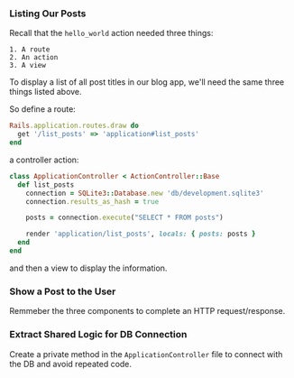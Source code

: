 ### Listing Our Posts

Recall that the `hello_world` action needed three things:

    1. A route
    2. An action
    3. A view

To display a list of all post titles in our blog app, we'll need the same three things listed above.

So define a route:

``` ruby
Rails.application.routes.draw do
  get '/list_posts' => 'application#list_posts'
end
```

a controller action:

``` ruby
class ApplicationController < ActionController::Base
  def list_posts
    connection = SQLite3::Database.new 'db/development.sqlite3'
    connection.results_as_hash = true

    posts = connection.execute("SELECT * FROM posts")

    render 'application/list_posts', locals: { posts: posts }
  end
end
```

and then a view to display the information.


### Show a Post to the User

Remmeber the three components to complete an HTTP request/response.


### Extract Shared Logic for DB Connection

Create a private method in the `ApplicationController` file to connect with the DB and avoid repeated code.


